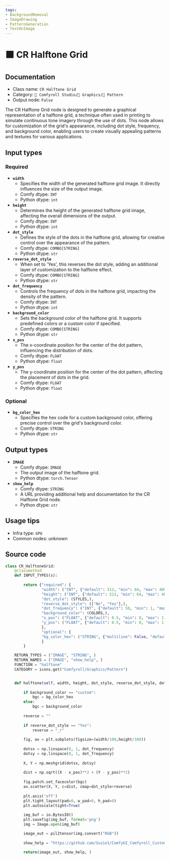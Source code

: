 ```yaml
---
tags:
- BackgroundRemoval
- ImageDrawing
- PatternGeneration
- TextOnImage
---
```


# 🟫 CR Halftone Grid
## Documentation
- Class name: `CR Halftone Grid`
- Category: `🧩 Comfyroll Studio/👾 Graphics/🌈 Pattern`
- Output node: `False`

The CR Halftone Grid node is designed to generate a graphical representation of a halftone grid, a technique often used in printing to simulate continuous tone imagery through the use of dots. This node allows for customization of the grid's appearance, including dot style, frequency, and background color, enabling users to create visually appealing patterns and textures for various applications.
## Input types
### Required
- **`width`**
    - Specifies the width of the generated halftone grid image. It directly influences the size of the output image.
    - Comfy dtype: `INT`
    - Python dtype: `int`
- **`height`**
    - Determines the height of the generated halftone grid image, affecting the overall dimensions of the output.
    - Comfy dtype: `INT`
    - Python dtype: `int`
- **`dot_style`**
    - Defines the style of the dots in the halftone grid, allowing for creative control over the appearance of the pattern.
    - Comfy dtype: `COMBO[STRING]`
    - Python dtype: `str`
- **`reverse_dot_style`**
    - When set to 'Yes', this reverses the dot style, adding an additional layer of customization to the halftone effect.
    - Comfy dtype: `COMBO[STRING]`
    - Python dtype: `str`
- **`dot_frequency`**
    - Controls the frequency of dots in the halftone grid, impacting the density of the pattern.
    - Comfy dtype: `INT`
    - Python dtype: `int`
- **`background_color`**
    - Sets the background color of the halftone grid. It supports predefined colors or a custom color if specified.
    - Comfy dtype: `COMBO[STRING]`
    - Python dtype: `str`
- **`x_pos`**
    - The x-coordinate position for the center of the dot pattern, influencing the distribution of dots.
    - Comfy dtype: `FLOAT`
    - Python dtype: `float`
- **`y_pos`**
    - The y-coordinate position for the center of the dot pattern, affecting the placement of dots in the grid.
    - Comfy dtype: `FLOAT`
    - Python dtype: `float`
### Optional
- **`bg_color_hex`**
    - Specifies the hex code for a custom background color, offering precise control over the grid's background color.
    - Comfy dtype: `STRING`
    - Python dtype: `str`
## Output types
- **`IMAGE`**
    - Comfy dtype: `IMAGE`
    - The output image of the halftone grid.
    - Python dtype: `torch.Tensor`
- **`show_help`**
    - Comfy dtype: `STRING`
    - A URL providing additional help and documentation for the CR Halftone Grid node.
    - Python dtype: `str`
## Usage tips
- Infra type: `GPU`
- Common nodes: unknown


## Source code
```python
class CR_HalftoneGrid:
    @classmethod
    def INPUT_TYPES(s):
               
        return {"required": {
                "width": ("INT", {"default": 512, "min": 64, "max": 4096}),
                "height": ("INT", {"default": 512, "min": 64, "max": 4096}),
                "dot_style": (STYLES,),
                "reverse_dot_style": (["No", "Yes"],),
                "dot_frequency": ("INT", {"default": 50, "min": 1, "max":200, "step": 1}),
                "background_color": (COLORS,),
                "x_pos": ("FLOAT", {"default": 0.5, "min": 0, "max": 1, "step": .01}),
                "y_pos": ("FLOAT", {"default": 0.5, "min": 0, "max": 1, "step": .01}),                     
                },
                "optional": {
                "bg_color_hex": ("STRING", {"multiline": False, "default": "#000000"})
                }
        }        

    RETURN_TYPES = ("IMAGE", "STRING", )
    RETURN_NAMES = ("IMAGE", "show_help", )
    FUNCTION = "halftone"
    CATEGORY = icons.get("Comfyroll/Graphics/Pattern")


    def halftone(self, width, height, dot_style, reverse_dot_style, dot_frequency, background_color, x_pos, y_pos, bg_color_hex='#000000'):
    
        if background_color == "custom":
            bgc = bg_color_hex
        else:
            bgc = background_color
            
        reverse = ""
        
        if reverse_dot_style == "Yes":
            reverse = "_r"
        
        fig, ax = plt.subplots(figsize=(width/100,height/100))
           
        dotsx = np.linspace(0, 1, dot_frequency)
        dotsy = np.linspace(0, 1, dot_frequency)
    
        X, Y = np.meshgrid(dotsx, dotsy)
    
        dist = np.sqrt((X - x_pos)**2 + (Y - y_pos)**2)
    
        fig.patch.set_facecolor(bgc)
        ax.scatter(X, Y, c=dist, cmap=dot_style+reverse)
        
        plt.axis('off')
        plt.tight_layout(pad=0, w_pad=0, h_pad=0)
        plt.autoscale(tight=True)
            
        img_buf = io.BytesIO()
        plt.savefig(img_buf, format='png')
        img = Image.open(img_buf)

        image_out = pil2tensor(img.convert("RGB"))
        
        show_help = "https://github.com/Suzie1/ComfyUI_Comfyroll_CustomNodes/wiki/Pattern-Nodes#cr-halftone-grid"
        
        return(image_out, show_help, )

```
